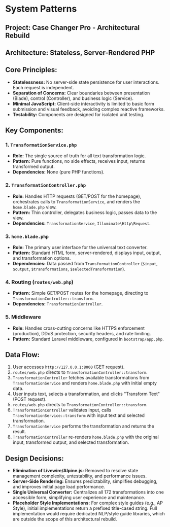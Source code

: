 # System Patterns

## Project: Case Changer Pro - Architectural Rebuild

## Architecture: Stateless, Server-Rendered PHP

## Core Principles:
-   **Statelessness:** No server-side state persistence for user interactions. Each request is independent.
-   **Separation of Concerns:** Clear boundaries between presentation (Blade), control (Controller), and business logic (Service).
-   **Minimal JavaScript:** Client-side interactivity is limited to basic form submission and visual feedback, avoiding complex reactive frameworks.
-   **Testability:** Components are designed for isolated unit testing.

## Key Components:

### 1. `TransformationService.php`
-   **Role:** The single source of truth for all text transformation logic.
-   **Pattern:** Pure functions, no side effects, receives input, returns transformed output.
-   **Dependencies:** None (pure PHP functions).

### 2. `TransformationController.php`
-   **Role:** Handles HTTP requests (GET/POST for the homepage), orchestrates calls to `TransformationService`, and renders the `home.blade.php` view.
-   **Pattern:** Thin controller, delegates business logic, passes data to the view.
-   **Dependencies:** `TransformationService`, `Illuminate\Http\Request`.

### 3. `home.blade.php`
-   **Role:** The primary user interface for the universal text converter.
-   **Pattern:** Standard HTML form, server-rendered, displays input, output, and transformation options.
-   **Dependencies:** Data passed from `TransformationController` (`$input`, `$output`, `$transformations`, `$selectedTransformation`).

### 4. Routing (`routes/web.php`)
-   **Pattern:** Simple GET/POST routes for the homepage, directing to `TransformationController::transform`.
-   **Dependencies:** `TransformationController`.

### 5. Middleware
-   **Role:** Handles cross-cutting concerns like HTTPS enforcement (production), DDoS protection, security headers, and rate limiting.
-   **Pattern:** Standard Laravel middleware, configured in `bootstrap/app.php`.

## Data Flow:
1.  User accesses `http://127.0.0.1:8000` (GET request).
2.  `routes/web.php` directs to `TransformationController::transform`.
3.  `TransformationController` fetches available transformations from `TransformationService` and renders `home.blade.php` with initial empty data.
4.  User inputs text, selects a transformation, and clicks "Transform Text" (POST request).
5.  `routes/web.php` directs to `TransformationController::transform`.
6.  `TransformationController` validates input, calls `TransformationService::transform` with input text and selected transformation.
7.  `TransformationService` performs the transformation and returns the result.
8.  `TransformationController` re-renders `home.blade.php` with the original input, transformed output, and selected transformation.

## Design Decisions:
-   **Elimination of Livewire/Alpine.js:** Removed to resolve state management complexity, untestability, and performance issues.
-   **Server-Side Rendering:** Ensures predictability, simplifies debugging, and improves initial page load performance.
-   **Single Universal Converter:** Centralizes all 172 transformations into one accessible form, simplifying user experience and maintenance.
-   **Placeholder Style Implementations:** For complex style guides (e.g., AP Style), initial implementations return a prefixed title-cased string. Full implementation would require dedicated NLP/style guide libraries, which are outside the scope of this architectural rebuild.
